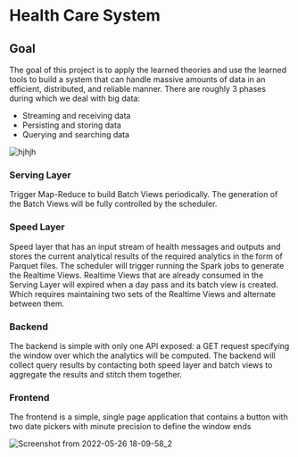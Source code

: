 # Health Care System 
## Goal
The goal of this project is to apply the learned theories and use the learned tools to build a system that can handle massive amounts of data in an efficient, distributed, and reliable manner. There are roughly 3 phases during which we deal with big data:
* Streaming and receiving data
* Persisting and storing data
* Querying and searching data


![hjhjh](https://user-images.githubusercontent.com/58639073/170534351-17cbc3af-0d37-4499-903a-de97a2fc9f3b.png)

### Serving Layer

Trigger Map-Reduce to build Batch
Views periodically. The generation of the Batch Views will be fully controlled by
the scheduler.

### Speed Layer
Speed layer that has an input stream of health messages
and outputs and stores the current analytical results of the required analytics in the
form of Parquet files. The scheduler will trigger running the Spark jobs to
generate the Realtime Views.
Realtime Views that are already consumed in the Serving 
Layer will expired when a day pass and its batch view is created. Which  requires maintaining two sets of the Realtime Views and alternate
between them.


### Backend
The backend is 
simple with only one API exposed: a GET request specifying the window over
which the analytics will be computed. The backend will collect query results by
contacting both speed layer and batch views to aggregate the results and stitch
them together.

### Frontend
The frontend is a simple, single page application that contains a button with two date pickers with
minute precision to define the window ends

![Screenshot from 2022-05-26 18-09-58_2](https://user-images.githubusercontent.com/58639073/170532624-ceaf65b8-dc37-46ee-a902-569a513c0923.png)
